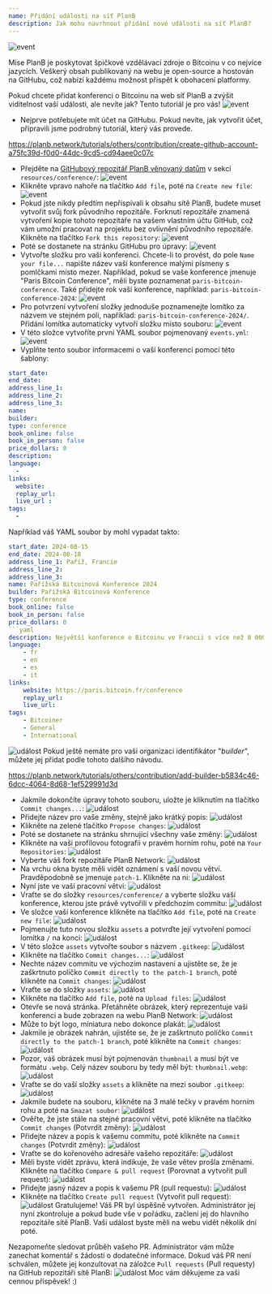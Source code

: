 ```yaml
---
name: Přidání události na síť PlanB
description: Jak mohu navrhnout přidání nové události na síť PlanB?
---
```

![event](assets/cover.webp)

Mise PlanB je poskytovat špičkové vzdělávací zdroje o Bitcoinu v co nejvíce jazycích. Veškerý obsah publikovaný na webu je open-source a hostován na GitHubu, což nabízí každému možnost přispět k obohacení platformy.

Pokud chcete přidat konferenci o Bitcoinu na web síť PlanB a zvýšit viditelnost vaší události, ale nevíte jak? Tento tutoriál je pro vás!
![event](assets/01.webp)
- Nejprve potřebujete mít účet na GitHubu. Pokud nevíte, jak vytvořit účet, připravili jsme podrobný tutoriál, který vás provede.

https://planb.network/tutorials/others/contribution/create-github-account-a75fc39d-f0d0-44dc-9cd5-cd94aee0c07c


- Přejděte na [GitHubový repozitář PlanB věnovaný datům](https://github.com/PlanB-Network/bitcoin-educational-content/tree/dev/resources/conference) v sekci `resources/conference/`:
![event](assets/02.webp)
- Klikněte vpravo nahoře na tlačítko `Add file`, poté na `Create new file`:
![event](assets/03.webp)
- Pokud jste nikdy předtím nepřispívali k obsahu sítě PlanB, budete muset vytvořit svůj fork původního repozitáře. Forknutí repozitáře znamená vytvoření kopie tohoto repozitáře na vašem vlastním účtu GitHub, což vám umožní pracovat na projektu bez ovlivnění původního repozitáře. Klikněte na tlačítko `Fork this repository`:
![event](assets/04.webp)
- Poté se dostanete na stránku GitHubu pro úpravy:
![event](assets/05.webp)
- Vytvořte složku pro vaši konferenci. Chcete-li to provést, do pole `Name your file...` napište název vaší konference malými písmeny s pomlčkami místo mezer. Například, pokud se vaše konference jmenuje "Paris Bitcoin Conference", měli byste poznamenat `paris-bitcoin-conference`. Také přidejte rok vaší konference, například: `paris-bitcoin-conference-2024`:
![event](assets/06.webp)
- Pro potvrzení vytvoření složky jednoduše poznamenejte lomítko za názvem ve stejném poli, například: `paris-bitcoin-conference-2024/`. Přidání lomítka automaticky vytvoří složku místo souboru:
![event](assets/07.webp)
- V této složce vytvoříte první YAML soubor pojmenovaný `events.yml`:
![event](assets/08.webp)
- Vyplňte tento soubor informacemi o vaší konferenci pomocí této šablony:

```yaml
start_date:
end_date:
address_line_1:
address_line_2: 
address_line_3: 
name:
builder:
type: conference
book_online: false
book_in_person: false
price_dollars: 0
description:
language: 
  - 
links:
  website:
  replay_url:    
  live_url :
tags: 
  - 
```

Například váš YAML soubor by mohl vypadat takto:

```yaml
start_date: 2024-08-15
end_date: 2024-08-18
address_line_1: Paříž, Francie
address_line_2: 
address_line_3: 
name: Pařížská Bitcoinová Konference 2024
builder: Pařížská Bitcoinová Konference
type: conference
book_online: false
book_in_person: false
price_dollars: 0
```yaml
description: Největší konference o Bitcoinu ve Francii s více než 8 000 účastníky každý rok!
language:
    - fr
    - en
    - es
    - it
links:
    website: https://paris.bitcoin.fr/conference
    replay_url:
    live_url:
tags:
    - Bitcoiner
    - General
    - International
```
![událost](assets/09.webp)
Pokud ještě nemáte pro vaši organizaci identifikátor "*builder*", můžete jej přidat podle tohoto dalšího návodu.

https://planb.network/tutorials/others/contribution/add-builder-b5834c46-6dcc-4064-8d68-1ef529991d3d



- Jakmile dokončíte úpravy tohoto souboru, uložte je kliknutím na tlačítko `Commit changes...`:
![událost](assets/10.webp)
- Přidejte název pro vaše změny, stejně jako krátký popis:
![událost](assets/11.webp)
- Klikněte na zelené tlačítko `Propose changes`:
![událost](assets/12.webp)
- Poté se dostanete na stránku shrnující všechny vaše změny:
![událost](assets/13.webp)
- Klikněte na vaši profilovou fotografii v pravém horním rohu, poté na `Your Repositories`:
![událost](assets/14.webp)
- Vyberte váš fork repozitáře PlanB Network:
![událost](assets/15.webp)
- Na vrchu okna byste měli vidět oznámení s vaší novou větví. Pravděpodobně se jmenuje `patch-1`. Klikněte na ni:
![událost](assets/16.webp)
- Nyní jste ve vaší pracovní větvi:
![událost](assets/17.webp)
- Vraťte se do složky `resources/conference/` a vyberte složku vaší konference, kterou jste právě vytvořili v předchozím commitu:
![událost](assets/18.webp)
- Ve složce vaší konference klikněte na tlačítko `Add file`, poté na `Create new file`:
![událost](assets/19.webp)
- Pojmenujte tuto novou složku `assets` a potvrďte její vytvoření pomocí lomítka `/` na konci:
![událost](assets/20.webp)
- V této složce `assets` vytvořte soubor s názvem `.gitkeep`:
![událost](assets/21.webp)
- Klikněte na tlačítko `Commit changes...`:
![událost](assets/22.webp)
- Nechte název commitu ve výchozím nastavení a ujistěte se, že je zaškrtnuto políčko `Commit directly to the patch-1 branch`, poté klikněte na `Commit changes`:
![událost](assets/23.webp)
- Vraťte se do složky `assets`:
![událost](assets/24.webp)
- Klikněte na tlačítko `Add file`, poté na `Upload files`: ![událost](assets/25.webp)
- Otevře se nová stránka. Přetáhněte obrázek, který reprezentuje vaši konferenci a bude zobrazen na webu PlanB Network:
![událost](assets/26.webp)
- Může to být logo, miniatura nebo dokonce plakát:
![událost](assets/27.webp)
- Jakmile je obrázek nahrán, ujistěte se, že je zaškrtnuto políčko `Commit directly to the patch-1 branch`, poté klikněte na `Commit changes`:
![událost](assets/28.webp)
- Pozor, váš obrázek musí být pojmenován `thumbnail` a musí být ve formátu `.webp`. Celý název souboru by tedy měl být: `thumbnail.webp`:
![událost](assets/29.webp)
- Vraťte se do vaší složky `assets` a klikněte na mezi soubor `.gitkeep`:
![událost](assets/30.webp)
- Jakmile budete na souboru, klikněte na 3 malé tečky v pravém horním rohu a poté na `Smazat soubor`: ![událost](assets/31.webp)
- Ověřte, že jste stále na stejné pracovní větvi, poté klikněte na tlačítko `Commit changes` (Potvrdit změny):
![událost](assets/32.webp)
- Přidejte název a popis k vašemu commitu, poté klikněte na `Commit changes` (Potvrdit změny):
![událost](assets/33.webp)
- Vraťte se do kořenového adresáře vašeho repozitáře:
![událost](assets/34.webp)
- Měli byste vidět zprávu, která indikuje, že vaše větev prošla změnami. Klikněte na tlačítko `Compare & pull request` (Porovnat a vytvořit pull request):
![událost](assets/35.webp)
- Přidejte jasný název a popis k vašemu PR (pull requestu):
![událost](assets/36.webp)
- Klikněte na tlačítko `Create pull request` (Vytvořit pull request):
![událost](assets/37.webp)
Gratulujeme! Váš PR byl úspěšně vytvořen. Administrátor jej nyní zkontroluje a pokud bude vše v pořádku, začlení jej do hlavního repozitáře sítě PlanB. Vaši událost byste měli na webu vidět několik dní poté.

Nezapomeňte sledovat průběh vašeho PR. Administrátor vám může zanechat komentář s žádostí o dodatečné informace. Dokud váš PR není schválen, můžete jej konzultovat na záložce `Pull requests` (Pull requesty) na GitHub repozitáři sítě PlanB:
![událost](assets/38.webp)
Moc vám děkujeme za vaši cennou příspěvek! :)
